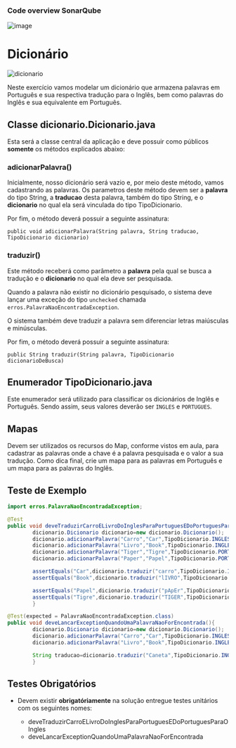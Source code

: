 ### Code overview SonarQube

![image](https://user-images.githubusercontent.com/101672271/191235675-be7897f7-a7bd-4800-99f2-94ad974956a8.png)



# Dicionário

![dicionario](https://www.xerpa.com.br/blog/wp-content/uploads/sites/2/2019/09/dicionário-de-rh.jpg)

Neste exercício vamos modelar um dicionário que armazena palavras em Português e sua respectiva tradução para o Inglês, bem como palavras do Inglês e sua equivalente em Português.

## Classe dicionario.Dicionario.java

Esta será a classe central da aplicação e deve possuir como públicos **somente** os métodos explicados abaixo:

### adicionarPalavra()
Inicialmente, nosso dicionário será vazio e, por meio deste método, vamos cadastrando as palavras. Os parametros deste método devem ser a **palavra** do tipo String, a **traducao** desta palavra, também do tipo String, e o **dicionario** no qual ela será vinculada do tipo TipoDicionario.

Por fim, o método deverá possuir a seguinte assinatura: 

`public void adicionarPalavra(String palavra, String traducao, TipoDicionario dicionario)`

### traduzir()
Este método receberá como parâmetro a **palavra** pela qual se busca a tradução e o **dicionario** no qual ela deve ser pesquisada.

Quando a palavra não existir no dicionário pesquisado, o sistema deve lançar uma exceção do tipo `unchecked` chamada `erros.PalavraNaoEncontradaException`. 

O sistema também deve traduzir a palavra sem diferenciar letras maiúsculas e minúsculas.

Por fim, o método deverá possuir a seguinte assinatura: 

`public String traduzir(String palavra, TipoDicionario dicionarioDeBusca)`

## Enumerador TipoDicionario.java
Este enumerador será utilizado para classificar os dicionários de Inglês e Português. Sendo assim, seus valores deverão ser `INGLES` e `PORTUGUES`.

## Mapas
Devem ser utilizados os recursos do Map, conforme vistos em aula, para cadastrar as palavras onde a chave é a palavra pesquisada e o valor a sua tradução. Como dica final, crie um mapa para as palavras em Português e um mapa para as palavras do Inglês.

## Teste de Exemplo

```java
import erros.PalavraNaoEncontradaException;

@Test
public void deveTraduzirCarroELivroDoInglesParaPortuguesEDoPortuguesParaOIngles(){
        dicionario.Dicionario dicionario=new dicionario.Dicionario();
        dicionario.adicionarPalavra("Carro","Car",TipoDicionario.INGLES);
        dicionario.adicionarPalavra("Livro","Book",TipoDicionario.INGLES);
        dicionario.adicionarPalavra("Tiger","Tigre",TipoDicionario.PORTUGUES);
        dicionario.adicionarPalavra("Paper","Papel",TipoDicionario.PORTUGUES);

        assertEquals("Car",dicionario.traduzir("carro",TipoDicionario.INGLES));
        assertEquals("Book",dicionario.traduzir("lIVRO",TipoDicionario.INGLES));

        assertEquals("Papel",dicionario.traduzir("pApEr",TipoDicionario.PORTUGUES));
        assertEquals("Tigre",dicionario.traduzir("TIGER",TipoDicionario.PORTUGUES));
        }

@Test(expected = PalavraNaoEncontradaException.class)
public void deveLancarExceptionQuandoUmaPalavraNaoForEncontrada(){
        dicionario.Dicionario dicionario=new dicionario.Dicionario();
        dicionario.adicionarPalavra("Carro","Car",TipoDicionario.INGLES);
        dicionario.adicionarPalavra("Livro","Book",TipoDicionario.INGLES);

        String traducao=dicionario.traduzir("Caneta",TipoDicionario.INGLES);
        }
```
## Testes Obrigatórios

* Devem existir **obrigatóriamente** na solução entregue testes unitários com os seguintes nomes:

    - deveTraduzirCarroELivroDoInglesParaPortuguesEDoPortuguesParaOIngles
    - deveLancarExceptionQuandoUmaPalavraNaoForEncontrada
